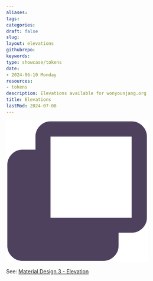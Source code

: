 ```yaml
---
aliases: 
tags:
categories:
draft: false
slug: 
layout: elevations
githubrepo: 
keywords: 
type: showcase/tokens
date:
- 2024-06-10 Monday
resources:
- tokens
description: Elevations available for wonyounjang.org
title: Elevations
lastMod: 2024-07-08
---
```

![tokens-state.png](/assets/tokens-state_1719437133480_0.png)

See: [Material Design 3 - Elevation](https://m3.material.io/styles/elevation/overview)
